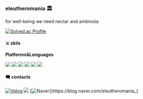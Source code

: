 ### eleutheromania 🏛
for well-being we need nectar and ambrosia

<!--![Anurang's GitHub stats](https://github-readme-stats.vercel.app/api?username=eleutheromania&show_icons=true&theme=transparent)-->

[![Solved.ac Profile](http://mazassumnida.wtf/api/v2/generate_badge?boj=yellowsubmarine372)](https://solved.ac/yellowsubmarine372/)

#### ⚔ skils
**Platforms&Languages**
<p><img src="https://img.shields.io/badge/Python-3776AB?style=flat-square&logo=Python&logoColor=white"/> <img src="https://img.shields.io/badge/Java-3766AB?style=flat-square&logo=Java&logoColor=white"/> <img src="https://img.shields.io/badge/C-00599C?style=flat-square&logo=C++&logoColor=white"/> <img src="https://img.shields.io/badge/HTML-E34F26?style=flat-square&logo=HTML&logoColor=white"/> <img src="https://img.shields.io/badge/CSS-1572B6?style=flat-square&logo=CSS&logoColor=white"/> <img src="https://img.shields.io/badge/JavaScript-323330?style=flat-square&logo=javascript&logoColor=F7DF1E"/> </p>


#### 🗨 contacts
[![Velog](https://img.shields.io/badge/Velog-24cb9b?style=flat-square&logo=Velog&logoColor=white&link=https://velog.io/@yellow372)](https://velog.io/@yellow372)
<a href="https://www.instagram.com/eleutheromania372/"><img src="https://img.shields.io/badge/Instagram-E4405F?style=flat-square&logo=Instagram&logoColor=white&link=https://www.instagram.com/eleutheromania372/"/></a>
[![Naver](https://img.shields.io/badge/Naver-2DB400?style=flat-square&logo=Naver&logoColor=white&link=https://blog.naver.com/eleutheromania_)](https://blog.naver.com/eleutheromania_)
